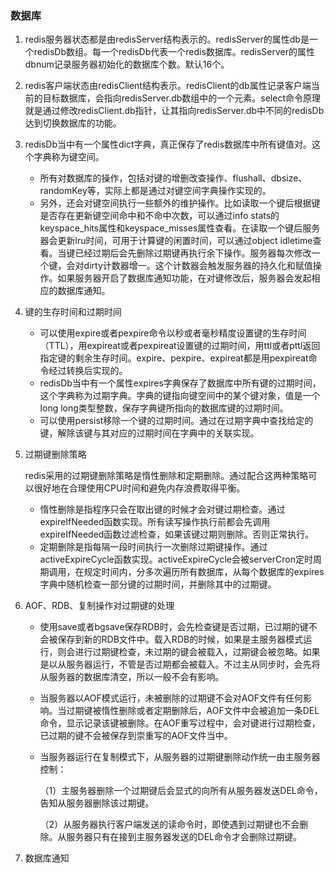 ### 数据库

1. redis服务器状态都是由redisServer结构表示的。redisServer的属性db是一个redisDb数组。每一个redisDb代表一个redis数据库。redisServer的属性dbnum记录服务器初始化的数据库个数。默认16个。

2. redis客户端状态由redisClient结构表示。redisClient的db属性记录客户端当前的目标数据库，会指向redisServer.db数组中的一个元素。select命令原理就是通过修改redisClient.db指针，让其指向redisServer.db中不同的redisDb达到切换数据库的功能。

3. redisDb当中有一个属性dict字典，真正保存了redis数据库中所有键值对。这个字典称为键空间。

   - 所有对数据库的操作，包括对键的增删改查操作、flushall、dbsize、randomKey等，实际上都是通过对键空间字典操作实现的。
   - 另外，还会对键空间执行一些额外的维护操作。比如读取一个键后根据键是否存在更新键空间命中和不命中次数，可以通过info stats的keyspace_hits属性和keyspace_misses属性查看。在读取一个键后服务器会更新lru时间，可用于计算键的闲置时间，可以通过object idletime查看。当键已经过期后会先删除过期键再执行余下操作。服务器每次修改一个键，会对dirty计数器增一。这个计数器会触发服务器的持久化和赋值操作。如果服务器开启了数据库通知功能，在对键修改后，服务器会发起相应的数据库通知。

4. 键的生存时间和过期时间

   - 可以使用expire或者pexpire命令以秒或者毫秒精度设置键的生存时间（TTL），用expireat或者pexpireat设置键的过期时间，用ttl或者pttl返回指定键的剩余生存时间。expire、pexpire、expireat都是用pexpireat命令经过转换后实现的。
   - redisDb当中有一个属性expires字典保存了数据库中所有键的过期时间，这个字典称为过期字典。字典的键指向键空间中的某个键对象，值是一个long long类型整数，保存字典键所指向的数据库键的过期时间。
   - 可以使用persist移除一个键的过期时间。通过在过期字典中查找给定的键，解除该键与其对应的过期时间在字典中的关联实现。

5. 过期键删除策略

   redis采用的过期键删除策略是惰性删除和定期删除。通过配合这两种策略可以很好地在合理使用CPU时间和避免内存浪费取得平衡。

   - 惰性删除是指程序只会在取出键的时候才会对键过期检查。通过expireIfNeeded函数实现。所有读写操作执行前都会先调用expireIfNeeded函数过滤检查，如果该键过期则删除。否则正常执行。
   - 定期删除是指每隔一段时间执行一次删除过期键操作。通过activeExpireCycle函数实现。activeExpireCycle会被serverCron定时周期调用，在规定时间内，分多次遍历所有数据库，从每个数据库的expires字典中随机检查一部分键的过期时间，并删除其中的过期键。

6. AOF、RDB、复制操作对过期键的处理

   - 使用save或者bgsave保存RDB时，会先检查键是否过期，已过期的键不会被保存到新的RDB文件中。载入RDB的时候，如果是主服务器模式运行，则会进行过期键检查，未过期的键会被载入，过期键会被忽略。如果是以从服务器运行，不管是否过期都会被载入。不过主从同步时，会先将从服务器的数据库清空，所以一般不会有影响。

   - 当服务器以AOF模式运行，未被删除的过期键不会对AOF文件有任何影响。当过期键被惰性删除或者定期删除后，AOF文件中会被追加一条DEL命令，显示记录该键被删除。在AOF重写过程中，会对键进行过期检查，已过期的键不会被保存到崇重写的AOF文件当中。

   - 当服务器运行在复制模式下，从服务器的过期键删除动作统一由主服务器控制：

     （1）主服务器删除一个过期键后会显式的向所有从服务器发送DEL命令，告知从服务器删除该过期键。

     （2）从服务器执行客户端发送的读命令时，即使遇到过期键也不会删除。从服务器只有在接到主服务器发送的DEL命令才会删除过期键。

7. 数据库通知